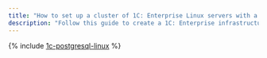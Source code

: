 ```yaml
---
title: "How to set up a cluster of 1C: Enterprise Linux servers with a {{ PG }} database in {{ yandex-cloud }}"
description: "Follow this guide to create a 1C: Enterprise infrastructure on Linux servers with a fault-tolerant database in a {{ mpg-full-name }} cluster."
---
```


{% include [1c-postgresql-linux](../../_tutorials/applied/1c-postgresql-linux.md) %}